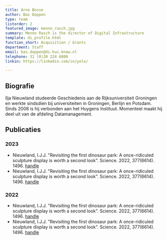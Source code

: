 ```yaml
---
title: Arno Bosse
author: Bas Doppen
type: team
listorder: 2
featured_image: menno_rasch.jpg
summary: Menno Rasch is the director of Digital Infrastructure
template: di_profile.html
function_short: Acquisition / Grants
department: Staff
email: bas.doppen@di.huc.knaw.nl
telephone: 31 (0)20 224 6800
linkin: https://linkedin.com/in/yolo/

---
```


## Biografie
Ilja Nieuwland studeerde Geschiedenis aan de Rijksuniversiteit Groningen en werkte sindsdien bij universiteiten in Groningen, Berlijn en Potsdam. Sinds 2008 is hij verbonden aan het Huygens Instituut. Momenteel maakt hij deel uit van de afdeling Datamanagement.

## Publicaties
### 2023
* Nieuwland, I.J.J. "Revisiting the first dinosaur park: A once-ridiculed sculpture display is worth a second look". Science. 2022, 377(6614). 1496. [handle](https://doi.org/10.1126/science.ade4444)
* Nieuwland, I.J.J. "Revisiting the first dinosaur park: A once-ridiculed sculpture display is worth a second look". Science. 2022, 377(6614). 1496. [handle](https://doi.org/10.1126/science.ade4444)

### 2022
* Nieuwland, I.J.J. "Revisiting the first dinosaur park: A once-ridiculed sculpture display is worth a second look". Science. 2022, 377(6614). 1496. [handle](https://doi.org/10.1126/science.ade4444)
* Nieuwland, I.J.J. "Revisiting the first dinosaur park: A once-ridiculed sculpture display is worth a second look". Science. 2022, 377(6614). 1496. [handle](https://doi.org/10.1126/science.ade4444)
